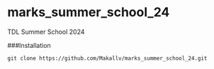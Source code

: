 # marks_summer_school_24
TDL Summer School 2024



###Installation

```git clone https://github.com/Makallv/marks_summer_school_24.git```